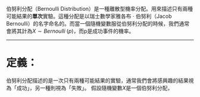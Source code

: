 伯努利分配（Bernoulli Distribution）是一種離散型機率分配。用來描述只有兩種可能結果的**單次**實驗。這種分配是以瑞士數學家雅各布 · 伯努利（Jacob Bernoulli）的名字命名的。而當一個隨機變數服從伯努利分配的時候，我們通常會將其計為$X\sim Bernoulli\;(p)$，而p是成功事件的機率。
- - -
# 定義：
伯努利分配描述的是一次只有兩種可能結果的實驗，通常我們會將感興趣的結果視為「成功」，另一種則視為「失敗」。
假設隨機變數$X$是一個伯努利分配，